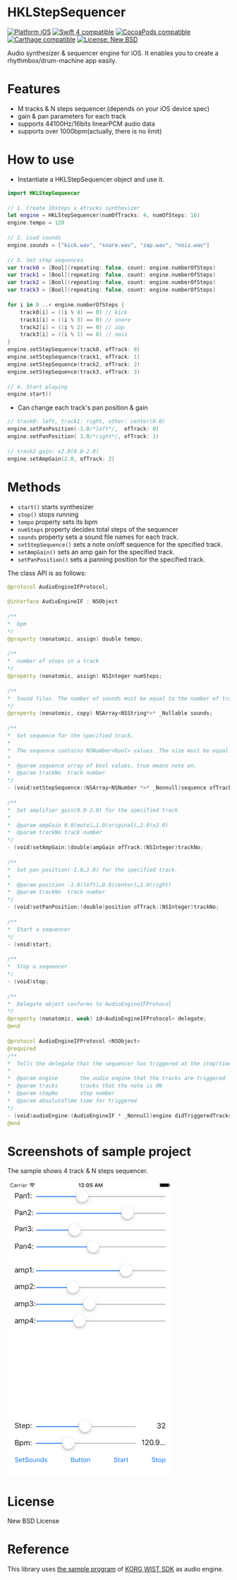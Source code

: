 # HKLStepSequencer
<a href="https://developer.apple.com/"><img src="https://img.shields.io/badge/platform-iOS-blue.svg?style=flat" alt="Platform iOS" /></a>
<a href="https://developer.apple.com/swift"><img src="https://img.shields.io/badge/Swift_4-compatible-4BC51D.svg?style=flat" alt="Swift 4 compatible" /></a>
<a href="https://cocoapods.org/pods/HKLSynthesizer"><img src="https://img.shields.io/badge/pod-0.9.0-blue.svg" alt="CocoaPods compatible" /></a>
<a href="https://github.com/Carthage/Carthage"><img src="https://img.shields.io/badge/Carthage-compatible-4BC51D.svg?style=flat" alt="Carthage compatible" /></a>
<a href="https://raw.githubusercontent.com/hirohitokato/HKLStepSequencer/master/LICENSE"><img src="http://img.shields.io/badge/license-NewBSD-blue.svg?style=flat" alt="License: New BSD" /></a>

Audio synthesizer & sequencer engine for iOS. It enables you to create a rhythmbox/drum-machine app easily.

# Features

- M tracks & N steps sequencer.(depends on your iOS device spec)
- gain & pan parameters for each track
- supports 44100Hz/16bits linearPCM audio data
- supports over 1000bpm(actually, there is no limit)

# How to use

- Instantiate a HKLStepSequencer object and use it. 

```swift
import HKLStepSequencer

// 1. Create 16steps x 4tracks synthesizer
let engine = HKLStepSequencer(numOfTracks: 4, numOfSteps: 16)
engine.tempo = 120

// 2. Load sounds
engine.sounds = ["kick.wav", "snare.wav", "zap.wav", "noiz.wav"]

// 3. Set step sequences
var track0 = [Bool](repeating: false, count: engine.numberOfSteps)
var track1 = [Bool](repeating: false, count: engine.numberOfSteps)
var track2 = [Bool](repeating: false, count: engine.numberOfSteps)
var track3 = [Bool](repeating: false, count: engine.numberOfSteps)

for i in 0 ..< engine.numberOfSteps {
    track0[i] = ((i % 4) == 0) // kick
    track1[i] = ((i % 3) == 0) // snare
    track2[i] = ((i % 2) == 0) // zap
    track3[i] = ((i % 1) == 0) // noiz
}
engine.setStepSequence(track0, ofTrack: 0)
engine.setStepSequence(track1, ofTrack: 1)
engine.setStepSequence(track2, ofTrack: 2)
engine.setStepSequence(track3, ofTrack: 3)

// 4. Start playing
engine.start()
```

- Can change each track's pan position & gain

```swift
// track0: left, track1: right, other: center(0.0)
engine.setPanPosition(-1.0/*left*/,  ofTrack: 0)
engine.setPanPosition( 1.0/*right*/, ofTrack: 1)

// track2 gain: x2.0(0.0-2.0)
engine.setAmpGain(2.0, ofTrack: 2)
```

# Methods

- `start()` starts synthesizer
- `stop()` stops running
- `tempo` property sets its bpm
- `numSteps` property decides total steps of the sequencer
- `sounds` property sets a sound file names for each track.
- `setStepSequence()` sets a note on/off sequence for the specified track.
- `setAmpGain()` sets an amp gain for the specified track.
- `setPanPosition()` sets a panning position for the specified track.

The class API is as follows:

```swift
@protocol AudioEngineIFProtocol;

@interface AudioEngineIF : NSObject

/**
*  bpm
*/
@property (nonatomic, assign) double tempo;

/**
*  number of steps in a track
*/
@property (nonatomic, assign) NSInteger numSteps;

/**
*  Sound files. The number of sounds must be equal to the number of tracks
*/
@property (nonatomic, copy) NSArray<NSString*>* _Nullable sounds;

/**
*  Set sequence for the specified track.
*
*  The sequence contains NSNumber<bool> values. The size must be equal to numSteps property.
*
*  @param sequence array of bool values. true means note on.
*  @param trackNo  track number
*/
- (void)setStepSequence:(NSArray<NSNumber *>* _Nonnull)sequence ofTrack:(NSInteger)trackNo;

/**
*  Set amplifier gain(0.0-2.0) for the specified track
*
*  @param ampGain 0.0(mute)…1.0(original)…2.0(x2.0)
*  @param trackNo track number
*/
- (void)setAmpGain:(double)ampGain ofTrack:(NSInteger)trackNo;

/**
*  Set pan position(-1.0…1.0) for the specified track.
*
*  @param position -1.0(left)…0.0(center)…1.0(right)
*  @param trackNo  track number
*/
- (void)setPanPosition:(double)position ofTrack:(NSInteger)trackNo;

/**
*  Start a sequencer
*/
- (void)start;

/**
*  Stop a sequencer
*/
- (void)stop;

/**
*  Delegate object conforms to AudioEngineIFProtocol
*/
@property (nonatomic, weak) id<AudioEngineIFProtocol> delegate;
@end

@protocol AudioEngineIFProtocol <NSObject>
@required
/**
*  Tells the delegate that the sequencer has triggered at the step(time)
*
*  @param engine       the audio engine that the tracks are triggered
*  @param tracks       tracks that the note is ON
*  @param stepNo       step number
*  @param absoluteTime time for triggered
*/
- (void)audioEngine:(AudioEngineIF * _Nonnull)engine didTriggeredTracks:(NSArray<NSNumber *>* _Nonnull) tracks step:(int)stepNo atTime:(uint64_t)absoluteTime;
@end
```
# Screenshots of sample project

The sample shows 4 track & N steps sequencer.

![screenshot](images/screenshot_0.png)

# License

New BSD License

# Reference

This library uses [the sample program](https://code.google.com/p/korg-wist-sdk/) of [KORG WIST SDK](http://www.korguser.net/wist/) as audio engine.
